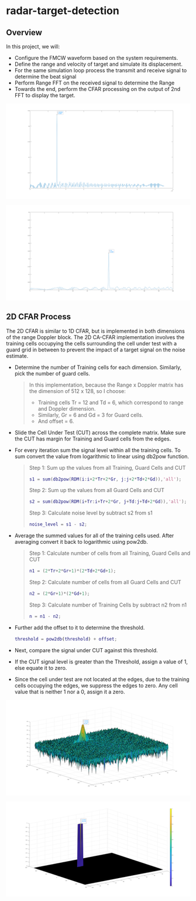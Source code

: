 # radar-target-detection



## Overview

In this project, we will:

- Configure the FMCW waveform based on the system requirements.
- Define the range and velocity of target and simulate its displacement.
- For the same simulation loop process the transmit and receive signal to determine the beat signal
- Perform Range FFT on the received signal to determine the Range
- Towards the end, perform the CFAR processing on the output of 2nd FFT to display the target.



![source: FFT output](./images/1.png)



![source: Range FFT](./images/2.png)



## 2D CFAR Process

The 2D CFAR is similar to 1D CFAR, but is implemented in both dimensions of the range Doppler block. The 2D CA-CFAR implementation involves the training cells occupying the cells surrounding the cell under test with a guard grid in between to prevent the impact of a target signal on the noise estimate.



- Determine the number of Training cells for each dimension. Similarly, pick the number of guard cells.

  > In this implementation, because the Range x Doppler matrix has the dimension of  512 x 128, so I choose: 
  >
  > - Training cells Tr = 12 and Td = 6, which correspond to range and Doppler dimension. 
  > - Similarly, Gr = 6 and Gd = 3 for Guard cells. 
  > - And offset = 6.

- Slide the Cell Under Test (CUT) across the complete matrix. Make sure the CUT has margin for Training and Guard cells from the edges.

- For every iteration sum the signal level within all the training cells. To sum convert the value from logarithmic to linear using db2pow function.

  > Step 1: Sum up the values from all Training, Guard Cells and CUT 
  >
  > ```matlab
  > s1 = sum(db2pow(RDM(i:i+2*Tr+2*Gr, j:j+2*Td+2*Gd)),'all');
  > ```
  >
  > Step 2: Sum up the values from all Guard Cells and CUT
  >
  > ```matlab
  > s2 = sum(db2pow(RDM(i+Tr:i+Tr+2*Gr, j+Td:j+Td+2*Gd)),'all');
  > ```
  >
  > Step 3: Calculate noise level by subtract s2 from s1
  >
  > ```matlab
  > noise_level = s1 - s2;
  > ```

- Average the summed values for all of the training cells used. After averaging convert it back to logarithmic using pow2db.

  > Step 1: Calculate number of cells from all Training, Guard Cells and CUT 
  >
  > ```matlab
  > n1 = (2*Tr+2*Gr+1)*(2*Td+2*Gd+1);
  > ```
  >
  > Step 2: Calculate number of cells from all Guard Cells and CUT 
  >
  > ```matlab
  > n2 = (2*Gr+1)*(2*Gd+1);
  > ```
  >
  > Step 3: Calculate number of Training Cells by subtract n2 from n1
  >
  > ```matlab
  > n = n1 - n2;
  > ```

- Further add the offset to it to determine the threshold.

  ```matlab
  threshold = pow2db(threshold) + offset;
  ```

- Next, compare the signal under CUT against this threshold.

- If the CUT signal level is greater than the Threshold, assign a value of 1, else equate it to zero.

- Since the cell under test are not located at the edges, due to the training cells occupying the edges, we suppress the edges to zero. Any cell value that is neither 1 nor a 0, assign it a zero.



![source: 2D FFT](./images/3.png)



![source: 2D CFAR](./images/4.png)